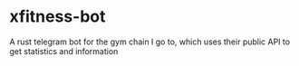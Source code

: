 # xfitness-bot
A rust telegram bot for the gym chain I go to, which uses their public API to get statistics and information
